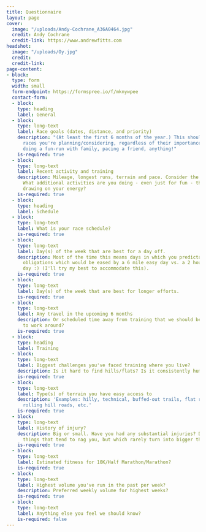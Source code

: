 ```yaml
---
title: Questionnaire
layout: page
cover:
  image: "/uploads/Andy-Cochrane_A36A0464.jpg"
  credit: Andy Cochrane
  credit-link: https://www.andrewfitts.com
headshot:
  image: "/uploads/Oy.jpg"
  credit:
  credit-link:
page-content:
- block:
  type: form
  width: small
  form-endpoint: https://formspree.io/f/mknywpee
  contact-form:
  - block:
    type: heading
    label: General
  - block:
    type: long-text
    label: Race goals (dates, distance, and priority)
    description: "(At least the first 6 months of the year.) This should include **any**
      races you're planning/considering, regardless of their importance. If you're
      doing a fun-run with family, pacing a friend, anything!"
    is-required: true
  - block:
    type: long-text
    label: Recent activity and training
    description: Mileage, longest runs, terrain and pace. Consider the past month.
      What additional activities are you doing - even just for fun - that might be
      drawing on your energy?
    is-required: true
  - block:
    type: heading
    label: Schedule
  - block:
    type: long-text
    label: What is your race schedule?
    is-required: true
  - block:
    type: long-text
    label: Day(s) of the week that are best for a day off.
    description: Most of the time this means days in which you predictably have work/family
      obligations which would be eased by a 6 mile easy day vs. a 2 hour long run
      day :) (I'll try my best to accommodate this).
    is-required: true
  - block:
    type: long-text
    label: Day(s) of the week that are best for longer efforts.
    is-required: true
  - block:
    type: long-text
    label: Any travel in the upcoming 6 months
    description: Or scheduled time away from training that we should be aware of/plan
      to work around?
    is-required: true
  - block:
    type: heading
    label: Training
  - block:
    type: long-text
    label: Biggest challenges you've faced training where you live?
    description: Is it hard to find hills/flats? Is it consistently humid or icy?
    is-required: true
  - block:
    type: long-text
    label: Type(s) of terrain you have easy access to
    description: 'Examples: hilly, technical, buffed-out trails, flat roads, track,
      rolling hill roads, etc.'
    is-required: true
  - block:
    type: long-text
    label: History of injury?
    description: Big or small. Have you had any substantial injuries? Do you have
      things that tend to nag you, but which rarely turn into bigger things?
    is-required: true
  - block:
    type: long-text
    label: Estimated fitness for 10K/Half Marathon/Marathon?
    is-required: true
  - block:
    type: long-text
    label: Highest volume you've run in the past per week?
    description: Preferred weekly volume for highest weeks?
    is-required: true
  - block:
    type: long-text
    label: Anything else you feel we should know?
    is-required: false
---
```

